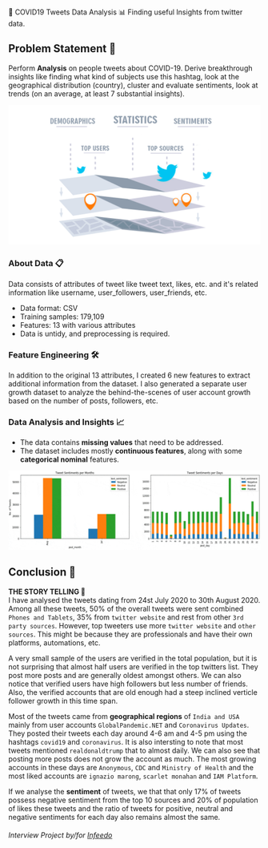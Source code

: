 🦠 COVID19 Tweets Data Analysis 📊
Finding useful Insights from twitter data.

## Problem Statement 🎯
Perform **Analysis** on people tweets about COVID-19. Derive breakthrough insights like finding what kind of subjects use this hashtag, look at the geographical distribution (country), cluster and evaluate sentiments, look at trends (on an average, at least 7 substantial insights).

<img src='Graphics/Tweet-Analysis.png'/>

### About Data 📋
Data consists of attributes of tweet like tweet text, likes, etc. and it's related information like username, user_followers, user_friends, etc.
- Data format: CSV
- Training samples: 179,109
- Features: 13 with various attributes
- Data is untidy, and preprocessing is required.

### Feature Engineering 🛠️
In addition to the original 13 attributes, I created 6 new features to extract additional information from the dataset. I also generated a separate user growth dataset to analyze the behind-the-scenes of user account growth based on the number of posts, followers, etc.

### Data Analysis and Insights 📈 
- The data contains **missing values** that need to be addressed.
- The dataset includes mostly **continuous features**, along with some **categorical nominal** features.
<img src='Graphics/Eda.gif'/>
   
## Conclusion  📝
**THE STORY TELLING 📖**     
I have analysed the tweets dating from 24st July 2020 to 30th August 2020. Among all these tweets, 50% of the overall tweets were sent combined `Phones and Tablets`, 35% from `twitter website` and rest from other `3rd party sources`. However, top tweeters use more `twitter website` and `other sources`. This might be because they are professionals and have their own platforms, automations, etc.     

A very small sample of the users are verified in the total population, but it is not surprising that almost half users are verified in the top twitters list. They post more posts and are generally oldest amongst others. We can also notice that verified users have high followers but less number of friends. Also, the verified accounts that are old enough had a steep inclined verticle follower growth in this time span. 

Most of the tweets came from **geographical regions** of `India and USA` mainly from user accounts `GlobalPandemic.NET` and `Coronavirus Updates`. They posted their tweets each day around 4-6 am and 4-5 pm using the hashtags `covid19` and `coronavirus`. It is also intersting to note that most tweets mentioned `realdonaldtrump` that to almost daily. We can also see that posting more posts does not grow the account as much. The most growing accounts in these days are `Anonymous`, `CDC` and `Ministry of Health` and the most liked accounts are `ignazio marong`, `scarlet monahan` and `IAM Platform`.

If we analyse the **sentiment** of tweets, we that that only 17% of tweets possess negative sentiment from the top 10 sources and 20% of population of likes these tweets and the ratio of tweets for positive, neutral and negative sentiments for each day also remains almost the same. 

###### Interview Project by/for [Infeedo](https://infeedo.com/)
